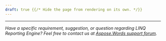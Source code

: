 ```yaml
---
draft: true {{/* Hide the page from rendering on its own. */}}
---
```

---
*Have a specific requirement, suggestion, or question regarding LINQ Reporting Engine?
Feel free to contact us at [Aspose.Words support forum](https://forum.aspose.com/c/words/8).*